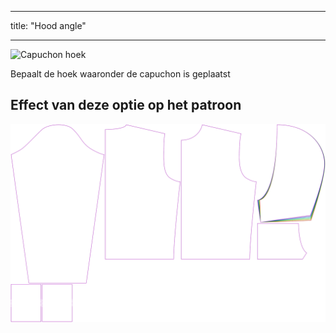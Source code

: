 - - -
title: "Hood angle"
- - -

![Capuchon hoek](./hoodangle.svg)

Bepaalt de hoek waaronder de capuchon is geplaatst

## Effect van deze optie op het patroon

![Deze afbeelding toont het effect van deze optie door meerdere varianten die een andere waarde hebben voor deze optie te vervangen](huey_hoodangle_sample.svg "Effect of this option on the pattern")
